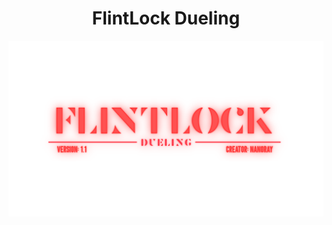 <div align="center">
  
# FlintLock Dueling

  <p>
      <img src="https://raw.githubusercontent.com/Modraxis/FlintLock-Dueling/main/Resources/PNG.png" width="1000" alt="img" />
  </p>
</div>
